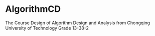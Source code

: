 # AlgorithmCD
The Course Design of Algorithm Design and Analysis from Chongqing University of Technology  Grade 13-38-2
